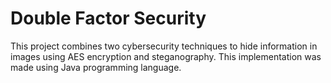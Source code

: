 # Double Factor Security

This project combines two cybersecurity techniques to hide information in images using AES encryption and 
steganography. This implementation was made using Java programming language.
